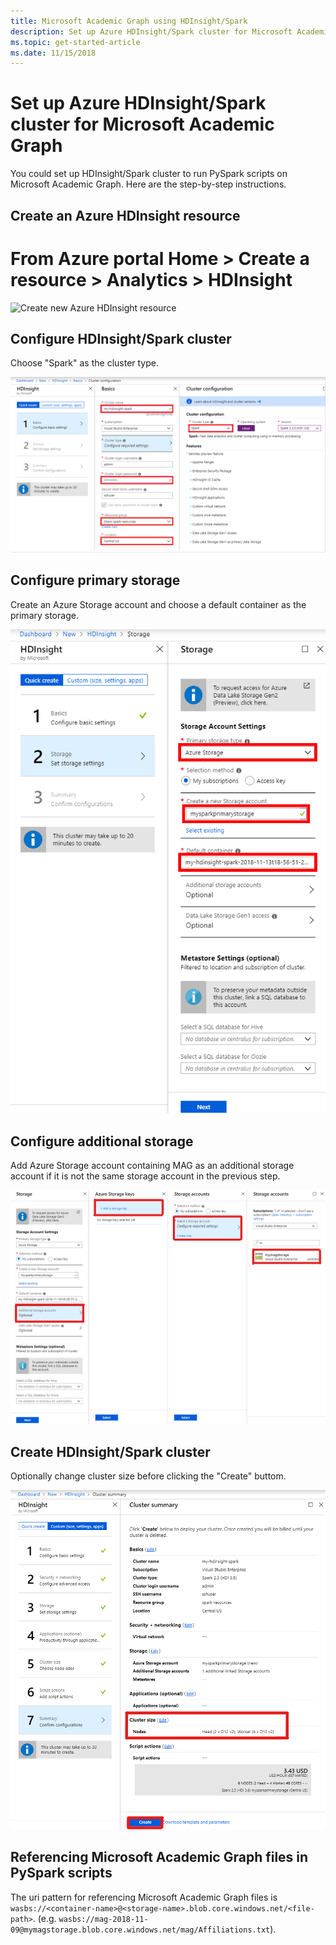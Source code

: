 ```yaml
---
title: Microsoft Academic Graph using HDInsight/Spark
description: Set up Azure HDInsight/Spark cluster for Microsoft Academic Graph
ms.topic: get-started-article
ms.date: 11/15/2018
---
```

# Set up Azure HDInsight/Spark cluster for Microsoft Academic Graph

You could set up HDInsight/Spark cluster to run PySpark scripts on Microsoft Academic Graph. Here are the step-by-step instructions.

## Create an Azure HDInsight resource

# From Azure portal Home > Create a resource > Analytics > HDInsight

  ![Create new Azure HDInsight resource](media/create-hdinsight-select.png "Create new Azure HDInsight resource")

## Configure HDInsight/Spark cluster

Choose "Spark" as the cluster type.

  ![Configure HDInsight/Spark cluster](media/create-spark-cluster-1.png "Configure HDInsight/Spark cluster")

## Configure primary storage

Create an Azure Storage account and choose a default container as the primary storage.

  ![Configure HDInsight/Spark primary storage](media/create-spark-cluster-2.png "Configure HDInsight/Spark primary storage")

## Configure additional storage

Add Azure Storage account containing MAG as an additional storage account if it is not the same storage account in the previous step.

  ![Configure HDInsight/Spark additional storage](media/create-spark-cluster-3.png "Configure HDInsight/Spark additional storage")

## Create HDInsight/Spark cluster

Optionally change cluster size before clicking the "Create" buttom.

  ![Change cluster size and create cluster](media/create-spark-cluster-4.png "Change cluster size and create cluster")

## Referencing Microsoft Academic Graph files in PySpark scripts

The uri pattern for referencing Microsoft Academic Graph files is `wasbs://<container-name>@<storage-name>.blob.core.windows.net/<file-path>`. (e.g. `wasbs://mag-2018-11-09@mymagstorage.blob.core.windows.net/mag/Affiliations.txt`).
